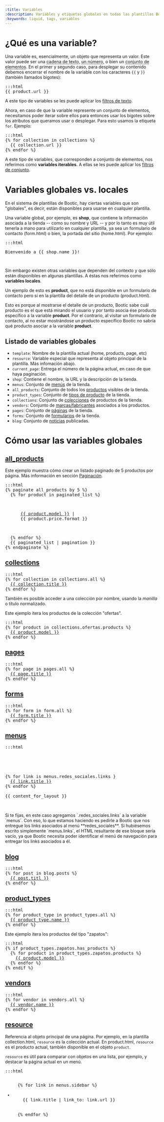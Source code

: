 ```yaml
---
:title: Variables
:description: Variables y etiquetas globales en todas las plantillas Bootic
:keywords: liquid, tags, variables
---
```


# ¿Qué es una variable?

Una variable es, esencialmente, un objeto que representa un valor. Este valor puede ser una <abbr title="Como el nombre de un producto">cadena de texto</abbr>, <abbr title="Como el precio o peso de un producto">un número</abbr>, o bien un <abbr title="El listado de productos en oferta">conjunto de elementos</abbr>. En el primer y segundo caso, para desplegar su contenido debemos encerrar el nombre de la variable con los caracteres <code>{{</code> y <code>}}</code> (también llamados bigotes):

<pre>:::html
{{ product.url }}
</pre>

A este tipo de variables se les puede aplicar los <a href="/es/diseno/sintaxis/filtros/texto">filtros de texto</a>.

Ahora, en caso de que la variable represente un conjunto de elementos, necesitamos poder iterar sobre ellos para entonces usar los bigotes sobre los atributos que queramos usar o desplegar. Para esto usamos la etiqueta `for`. Ejemplo:

<pre>:::html
{% for collection in collections %}
  {{ collection.url }}
{% endfor %}
</pre>

A este tipo de variables, que corresponden a conjunto de elementos, nos referimos como **variables iterables**. A ellas se les puede aplicar los <a href="/es/diseno/sintaxis/filtros/conjuntos">filtros de conjunto</a>.

# Variables globales vs. locales

En el sistema de plantillas de Bootic, hay ciertas variables que son "globales", es decir, están disponibles para usarse en cualquier plantilla.

Una variable global, por ejemplo, es **shop**, que contiene la información asociada a la tienda -- como su nombre y URL -- y por lo tanto es muy útil tenerla a mano para utilizarlo en cualquier plantilla, ya sea un formulario de contacto (form.html) o bien, la portada del sitio (home.html). Por ejemplo:

<pre>:::html
<p>Bienvenido a {{ shop.name }}!</p>
</pre>

Sin embargo existen otras variables que dependen del contexto y que sólo están disponibles en algunas plantillas. A éstas nos referimos como **variables locales**.

Un ejemplo de esto es **product**, que no está disponible en un formulario de contacto pero sí en la plantilla del detalle de un producto (product.html).

Esto es porque al mostrarse el detalle de un producto, Bootic sabe cuál producto es el que está mirando el usuario y por tanto asocia ése producto específico a la variable **product**. Por el contrario, al visitar un formulario de contacto, al no estar mostrándose un producto específico Bootic no sabría qué producto asociar a la variable **product**.

## Listado de variables globales

<ul>
  <li>
    <code>template</code>:
      Nombre de la plantilla actual (home, products, page, etc)</li>
  <li>
    <code>resource</code>:
      Variable especial que representa al objeto principal de la plantilla. Más infomación abajo.</li>
  <li>
    <code>current_page</code>:
      Entrega el número de la página actual, en caso de que haya paginación.</li>
  <li>
    <code>shop</code>:
      Contiene el nombre, la URL y la descripción de la tienda.</li>
  <li>
    <code>menus</code>:
      Conjunto de <a href="/es/diseno/sintaxis/variables/menu">menús</a> de la tienda.</li>
  <li>
    <code>all_products</code>:
      Conjunto de todos los <a href="/es/diseno/sintaxis/variables/product">productos</a> visibles de la tienda.</li>
  <li>
    <code>product_types</code>:
      Conjunto de <a href="/es/diseno/sintaxis/variables/product_type">tipos de producto</a> de la tienda.</li>
  <li>
    <code>collections</code>:
    Conjunto de <a href="/es/diseno/sintaxis/variables/collection">colecciones</a> de productos de la tienda.</li>
  <li>
    <code>vendors</code>:
      Conjunto de <a href="/es/diseno/sintaxis/variables/vendor">marcas/fabricantes</a> asociados a los productos.</li>
  <li>
    <code>pages</code>:
      Conjunto de <a href="/es/diseno/sintaxis/variables/page">páginas</a> de la tienda.</li>
  <li>
    <code>forms</code>:
      Conjunto de <a href="/es/diseno/sintaxis/variables/form">formularios</a> de la tienda.</li>
  <!-- <li><code>links</code>: Conjunto de los links de la tienda.</li>-->
  <li>
    <code>blog</code>:
      Conjunto de <a href="/es/diseno/sintaxis/variables/post">noticias</a> publicadas.</li>
</ul>

# Cómo usar las variables globales

## [all_products](#all_products)
<div id="all_products">

Este ejemplo muestra cómo crear un listado paginado de 5 productos por página. Más información en sección [Paginación](/es/diseno/recetas/paginacion).

<pre>:::html
{% paginate all_products by 5 %}
  {% for product in paginated_list %}
    <p>
      <a href="{{ product.url }}">{{ product.model }}</a> |
      <span class="price">{{ product.price.format }}</span>
    </p>
  {% endfor %}
  {{ paginated_list | pagination }}
{% endpaginate %}
</pre>

</div>

## [collections](#collections)
<div id="collections">

<pre>:::html
{% for collection in collections.all %}
  <a href="{{ collection.url }}">{{ collection.title }}</a>
{% endfor %}
</pre>

También es posible acceder a una colección por nombre, usando la <em>manilla</em> o título normalizado.

Este ejemplo itera los productos de la colección "ofertas".

<pre>:::html
{% for product in collections.ofertas.products %}
  <a href="{{ product.url }}">{{ product.model }}</a>
{% endfor %}
</pre>

</div>

## [pages](#pages)
<div id="pages">

<pre>:::html
{% for page in pages.all %}
  <a href="{{ page.url }}">{{ page.title }}</a>
{% endfor %}
</pre>

</div>

## [forms](#forms)
<div id="forms">

<pre>:::html
{% for form in form.all %}
  <a href="{{ form.url }}">{{ form.title }}</a>
{% endfor %}
</pre>

</div>

## [menus](#menus)
<div id="menus">

<pre>:::html
<html>
<head>
  <title>{{ shop.name }}</title>
</head>
<body>
{% for link is menus.redes_sociales.links }
  <a href="{{ link.url }}">{{ link.title }}</a>
{% endfor %}

{{ content_for_layout }}
</body>
</html>
</pre>


<div class="note tip">
Si te fijas, en este caso agregamos `.redes_sociales.links` a la variable `menus`. Con eso, lo que estamos haciendo es pedirle a Bootic que nos entregue los links asociados al menú **redes_sociales**. Si hubiésemos escrito simplemente `menus.links`, el HTML resultante de ese bloque sería vacío, ya que Bootic necesita poder identificar el menú de navegación para entregar los links asociados a él.
</div>

</div>

## [blog](#blog)
<div id="blog">

<pre>:::html
{% for post in blog.posts %}
  <a href="{{ post.url }}">{{ post.titl }}</a>
{% endfor %}
</pre>

</div>

## [product_types](#product_types)
<div id="product_types">

<pre>:::html
{% for product_type in product_types.all %}
  <a href="{{ product_type.url }}">{{ product_type.name }}</a>
{% endfor %}
</pre>

Este ejemplo itera los productos del tipo "zapatos":

<pre>:::html
{% if product_types.zapatos.has_products %}
  {% for product in product_types.zapatos.products %}
    <a href="{{ product.url }}">{{ product.model }}</a>
  {% endfor %}
{% endif %}
</pre>

</div>

## [vendors](#vendors)
<div id="vendors">

<pre>:::html
{% for vendor in vendors.all %}
  <a href="{{ vendor.url }}">{{ vendor.name }}</a>
{% endfor %}
</pre>

</div>

## [resource](#resource)
<div id="resource">

Referencia al objeto principal de una página. Por ejemplo, en la plantilla collection.html, <code>resource</code> es la colección actual. En product.html, <code>resource</code> es el producto actual, también disponible en el objeto <code>product</code>.

<code>resource</code> es útil para comparar con objetos en una lista, por ejemplo, y destacar la página actual en un menú.

<pre>:::html
<ul>
  {% for link in menus.sidebar %}
  <li class="{{ 'current' | print_if_equal: resource, link }}">
    {{ link.title | link_to: link.url }}
  </li>
  {% endfor %}
</ul>
</pre>

</div>
